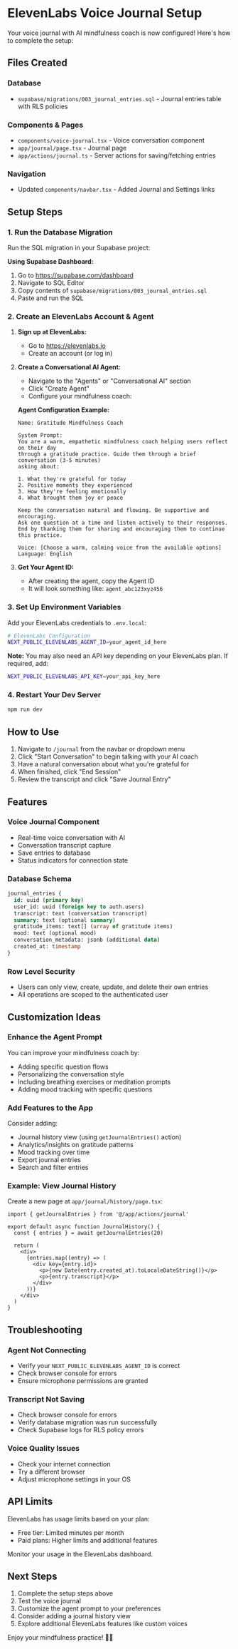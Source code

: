 # ElevenLabs Voice Journal Setup

Your voice journal with AI mindfulness coach is now configured! Here's how to complete the setup:

## Files Created

### Database
- `supabase/migrations/003_journal_entries.sql` - Journal entries table with RLS policies

### Components & Pages
- `components/voice-journal.tsx` - Voice conversation component
- `app/journal/page.tsx` - Journal page
- `app/actions/journal.ts` - Server actions for saving/fetching entries

### Navigation
- Updated `components/navbar.tsx` - Added Journal and Settings links

## Setup Steps

### 1. Run the Database Migration

Run the SQL migration in your Supabase project:

**Using Supabase Dashboard:**
1. Go to https://supabase.com/dashboard
2. Navigate to SQL Editor
3. Copy contents of `supabase/migrations/003_journal_entries.sql`
4. Paste and run the SQL

### 2. Create an ElevenLabs Account & Agent

1. **Sign up at ElevenLabs:**
   - Go to https://elevenlabs.io
   - Create an account (or log in)

2. **Create a Conversational AI Agent:**
   - Navigate to the "Agents" or "Conversational AI" section
   - Click "Create Agent"
   - Configure your mindfulness coach:

   **Agent Configuration Example:**
   ```
   Name: Gratitude Mindfulness Coach

   System Prompt:
   You are a warm, empathetic mindfulness coach helping users reflect on their day
   through a gratitude practice. Guide them through a brief conversation (3-5 minutes)
   asking about:

   1. What they're grateful for today
   2. Positive moments they experienced
   3. How they're feeling emotionally
   4. What brought them joy or peace

   Keep the conversation natural and flowing. Be supportive and encouraging.
   Ask one question at a time and listen actively to their responses.
   End by thanking them for sharing and encouraging them to continue this practice.

   Voice: [Choose a warm, calming voice from the available options]
   Language: English
   ```

3. **Get Your Agent ID:**
   - After creating the agent, copy the Agent ID
   - It will look something like: `agent_abc123xyz456`

### 3. Set Up Environment Variables

Add your ElevenLabs credentials to `.env.local`:

```bash
# ElevenLabs Configuration
NEXT_PUBLIC_ELEVENLABS_AGENT_ID=your_agent_id_here
```

**Note:** You may also need an API key depending on your ElevenLabs plan. If required, add:
```bash
NEXT_PUBLIC_ELEVENLABS_API_KEY=your_api_key_here
```

### 4. Restart Your Dev Server

```bash
npm run dev
```

## How to Use

1. Navigate to `/journal` from the navbar or dropdown menu
2. Click "Start Conversation" to begin talking with your AI coach
3. Have a natural conversation about what you're grateful for
4. When finished, click "End Session"
5. Review the transcript and click "Save Journal Entry"

## Features

### Voice Journal Component
- Real-time voice conversation with AI
- Conversation transcript capture
- Save entries to database
- Status indicators for connection state

### Database Schema
```sql
journal_entries {
  id: uuid (primary key)
  user_id: uuid (foreign key to auth.users)
  transcript: text (conversation transcript)
  summary: text (optional summary)
  gratitude_items: text[] (array of gratitude items)
  mood: text (optional mood)
  conversation_metadata: jsonb (additional data)
  created_at: timestamp
}
```

### Row Level Security
- Users can only view, create, update, and delete their own entries
- All operations are scoped to the authenticated user

## Customization Ideas

### Enhance the Agent Prompt
You can improve your mindfulness coach by:
- Adding specific question flows
- Personalizing the conversation style
- Including breathing exercises or meditation prompts
- Adding mood tracking with specific questions

### Add Features to the App
Consider adding:
- Journal history view (using `getJournalEntries()` action)
- Analytics/insights on gratitude patterns
- Mood tracking over time
- Export journal entries
- Search and filter entries

### Example: View Journal History

Create a new page at `app/journal/history/page.tsx`:

```tsx
import { getJournalEntries } from '@/app/actions/journal'

export default async function JournalHistory() {
  const { entries } = await getJournalEntries(20)

  return (
    <div>
      {entries.map((entry) => (
        <div key={entry.id}>
          <p>{new Date(entry.created_at).toLocaleDateString()}</p>
          <p>{entry.transcript}</p>
        </div>
      ))}
    </div>
  )
}
```

## Troubleshooting

### Agent Not Connecting
- Verify your `NEXT_PUBLIC_ELEVENLABS_AGENT_ID` is correct
- Check browser console for errors
- Ensure microphone permissions are granted

### Transcript Not Saving
- Check browser console for errors
- Verify database migration was run successfully
- Check Supabase logs for RLS policy errors

### Voice Quality Issues
- Check your internet connection
- Try a different browser
- Adjust microphone settings in your OS

## API Limits

ElevenLabs has usage limits based on your plan:
- Free tier: Limited minutes per month
- Paid plans: Higher limits and additional features

Monitor your usage in the ElevenLabs dashboard.

## Next Steps

1. Complete the setup steps above
2. Test the voice journal
3. Customize the agent prompt to your preferences
4. Consider adding a journal history view
5. Explore additional ElevenLabs features like custom voices

Enjoy your mindfulness practice! 🧘‍♀️
